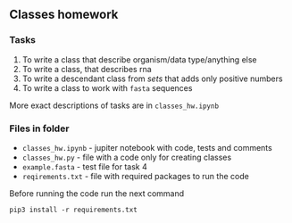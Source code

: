 ## Classes homework
### Tasks
1. To write a class that describe organism/data type/anything else
2. To write a class, that describes rna
3. To write a descendant class from *sets* that adds only positive numbers
4. To write a class to work with `fasta` sequences

More exact descriptions of tasks are in `classes_hw.ipynb`

### Files in folder
- `classes_hw.ipynb` - jupiter notebook with code, tests and comments
- `classes_hw.py` - file with a code only for creating classes
- `example.fasta` - test file for task 4
- `reqirements.txt` - file with required packages to run the code

Before running the code run the next command
```
pip3 install -r requirements.txt
```
